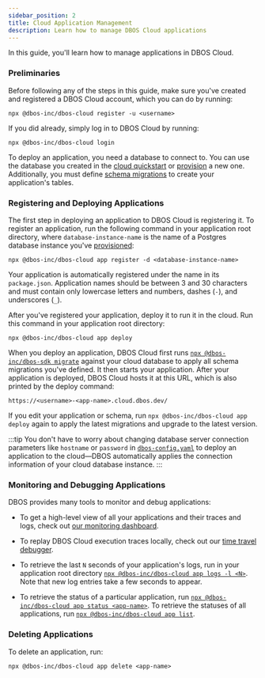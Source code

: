 ```yaml
---
sidebar_position: 2
title: Cloud Application Management
description: Learn how to manage DBOS Cloud applications
---
```


In this guide, you'll learn how to manage applications in DBOS Cloud.

### Preliminaries

Before following any of the steps in this guide, make sure you've created and registered a DBOS Cloud account, which you can do by running:

```
npx @dbos-inc/dbos-cloud register -u <username>
```

If you did already, simply log in to DBOS Cloud by running:

```
npx @dbos-inc/dbos-cloud login
```

To deploy an application, you need a database to connect to.
You can use the database you created in the [cloud quickstart](../getting-started/quickstart-cloud.md) or [provision](./database-management.md#provisioning-database-instances) a new one.
Additionally, you must define [schema migrations](./database-management.md#database-schema-management) to create your application's tables.

### Registering and Deploying Applications

The first step in deploying an application to DBOS Cloud is registering it.
To register an application, run the following command in your application root directory, where `database-instance-name` is the name of a Postgres database instance you've [provisioned](./database-management.md#provisioning-database-instances):

```
npx @dbos-inc/dbos-cloud app register -d <database-instance-name>
```

Your application is automatically registered under the name in its `package.json`.
Application names should be between 3 and 30 characters and must contain only lowercase letters and numbers, dashes (`-`), and underscores (`_`).

After you've registered your application, deploy it to run it in the cloud.
Run this command in your application root directory:

```
npx @dbos-inc/dbos-cloud app deploy
```

When you deploy an application, DBOS Cloud first runs [`npx @dbos-inc/dbos-sdk migrate`](../api-reference/cli.md#npx-dbos-sdk-migrate) against your cloud database to apply all schema migrations you've defined.
It then starts your application.
After your application is deployed, DBOS Cloud hosts it at this URL, which is also printed by the deploy command:

```
https://<username>-<app-name>.cloud.dbos.dev/
```

If you edit your application or schema, run `npx @dbos-inc/dbos-cloud app deploy` again to apply the latest migrations and upgrade to the latest version.

:::tip
You don't have to worry about changing database server connection parameters like `hostname` or `password` in [`dbos-config.yaml`](../api-reference/configuration.md) to deploy an application to the cloud&#8212;DBOS automatically applies the connection information of your cloud database instance.
:::

### Monitoring and Debugging Applications

DBOS provides many tools to monitor and debug applications:

- To get a high-level view of all your applications and their traces and logs, check out [our monitoring dashboard](./monitoring-dashboard).

- To replay DBOS Cloud execution traces locally, check out our [time travel debugger](./timetravel-debugging).

- To retrieve the last `N` seconds of your application's logs, run in your application root directory [`npx @dbos-inc/dbos-cloud app logs -l <N>`](../api-reference/cloud-cli.md#npx-dbos-cloud-application-logs). Note that new log entries take a few seconds to appear.

- To retrieve the status of a particular application, run [`npx @dbos-inc/dbos-cloud app status <app-name>`](../api-reference/cloud-cli.md#npx-dbos-cloud-application-status). To retrieve the statuses of all applications, run [`npx @dbos-inc/dbos-cloud app list`](../api-reference/cloud-cli.md#npx-dbos-cloud-application-list).

### Deleting Applications

To delete an application, run:

```
npx @dbos-inc/dbos-cloud app delete <app-name>
```
